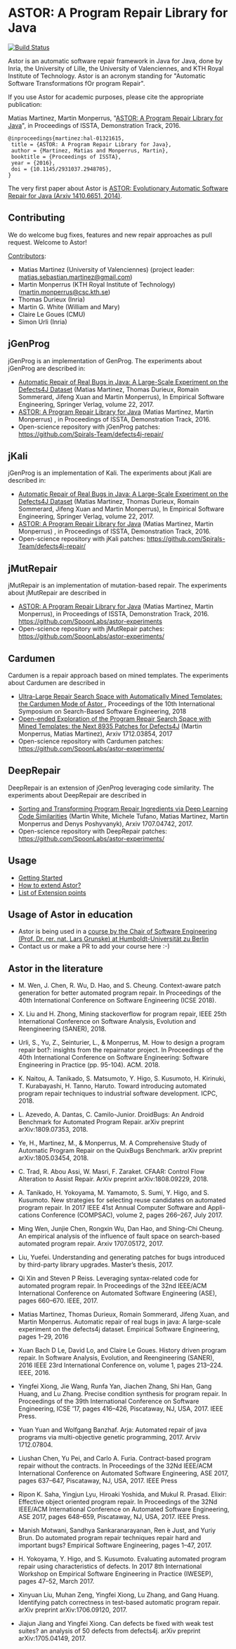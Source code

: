 ASTOR: A Program Repair Library for Java
========================================

[![Build Status](https://travis-ci.org/SpoonLabs/astor.svg?branch=master)](https://travis-ci.org/SpoonLabs/astor)

Astor is an automatic software repair framework in Java for Java, done by Inria, the University of Lille, the University of Valenciennes, and KTH Royal Institute of Technology. 
Astor is an acronym standing for "Automatic Software Transformations fOr program Repair".

If you use Astor for academic purposes, please cite the appropriate publication:

Matias Martinez, Martin Monperrus, "[ASTOR: A Program Repair Library for Java](https://hal.archives-ouvertes.fr/hal-01321615/document)", in Proceedings of ISSTA, Demonstration Track, 2016.

    @inproceedings{martinez:hal-01321615,
     title = {ASTOR: A Program Repair Library for Java},
     author = {Martinez, Matias and Monperrus, Martin},
     booktitle = {Proceedings of ISSTA},
     year = {2016},
     doi = {10.1145/2931037.2948705},
    }

The very first paper about Astor is [ASTOR: Evolutionary Automatic Software Repair for Java (Arxiv 1410.6651, 2014)](https://arxiv.org/abs/1410.6651).

Contributing
------------

We do welcome bug fixes, features and new repair approaches as pull request. Welcome to Astor!

[Contributors](https://github.com/SpoonLabs/astor/graphs/contributors):

* Matias Martinez (University of Valenciennes) (project leader: matias.sebastian.martinez@gmail.com)
* Martin Monperrus (KTH Royal Institute of Technology) (martin.monperrus@csc.kth.se)
* Thomas Durieux (Inria)
* Martin G. White (William and Mary)
* Claire Le Goues (CMU)
* Simon Urli (Inria)

jGenProg
-------

jGenProg is an implementation of GenProg. The experiments about jGenProg are described in:

* [Automatic Repair of Real Bugs in Java: A Large-Scale Experiment on the Defects4J Dataset](https://hal.archives-ouvertes.fr/hal-01387556/document) (Matias Martinez, Thomas Durieux, Romain Sommerard, Jifeng Xuan and Martin Monperrus), In Empirical Software Engineering, Springer Verlag, volume 22, 2017.
* [ASTOR: A Program Repair Library for Java](https://hal.archives-ouvertes.fr/hal-01321615/document) (Matias Martinez, Martin Monperrus) , in Proceedings of ISSTA, Demonstration Track, 2016.
* Open-science repository with jGenProg patches: <https://github.com/Spirals-Team/defects4j-repair/>

jKali
-----

jGenProg is an implementation of Kali. The experiments about jKali are described in:

* [Automatic Repair of Real Bugs in Java: A Large-Scale Experiment on the Defects4J Dataset](https://hal.archives-ouvertes.fr/hal-01387556/document) (Matias Martinez, Thomas Durieux, Romain Sommerard, Jifeng Xuan and Martin Monperrus), In Empirical Software Engineering, Springer Verlag, volume 22, 2017.
* [ASTOR: A Program Repair Library for Java](https://hal.archives-ouvertes.fr/hal-01321615/document) (Matias Martinez, Martin Monperrus) , in Proceedings of ISSTA, Demonstration Track, 2016.
* Open-science repository with jKali patches: <https://github.com/Spirals-Team/defects4j-repair/>


jMutRepair
----------

jMutRepair is an implementation of mutation-based repair. The experiments about jMutRepair are described in

* [ASTOR: A Program Repair Library for Java](https://hal.archives-ouvertes.fr/hal-01321615/document) (Matias Martinez, Martin Monperrus), in Proceedings of ISSTA, Demonstration Track, 2016.
https://github.com/SpoonLabs/astor-experiments
* Open-science repository with jMutRepair patches: <https://github.com/SpoonLabs/astor-experiments/>

Cardumen
----------

Cardumen is a repair approach based on mined templates. The experiments about Cardumen are described in

* [Ultra-Large Repair Search Space with Automatically Mined Templates: the Cardumen Mode of Astor ](https://arxiv.org/pdf/1712.03854v2), Proceedings of the 10th International Symposium on Search-Based Software Engineering, 2018
* [Open-ended Exploration of the Program Repair Search Space with Mined Templates: the Next 8935 Patches for Defects4J](https://arxiv.org/pdf/1712.03854v1) (Martin Monperrus, Matias Martinez), Arxiv 1712.03854, 2017
* Open-science repository with Cardumen patches: <https://github.com/SpoonLabs/astor-experiments/>


DeepRepair
----------

DeepRepair is an extension of jGenProg leveraging code similarity. The experiments about DeepRepair are described in

* [Sorting and Transforming Program Repair Ingredients via Deep Learning Code Similarities](https://arxiv.org/pdf/1707.04742.pdf) (Martin White, Michele Tufano, Matias Martinez, Martin Monperrus and Denys Poshyvanyk), Arxiv 1707.04742, 2017.
* Open-science repository with DeepRepair patches: <https://github.com/SpoonLabs/astor-experiments/>


Usage
------

* [Getting Started](https://github.com/SpoonLabs/astor/blob/master/docs/getting-starting.md)
* [How to extend Astor?](https://github.com/SpoonLabs/astor/blob/master/docs/extending_astor.md)
* [List of Extension points](https://github.com/SpoonLabs/astor/blob/master/docs/extension-points.md)



Usage of Astor in education
-------------------------------

* Astor is being used in a [course by the Chair of Software Engineering (Prof. Dr. rer. nat. Lars Grunske) at Humboldt-Universität zu Berlin](https://www.informatik.hu-berlin.de/de/forschung/gebiete/se/teaching/ss2018/se2/se2)
* Contact us or make a PR to add your course here :-)


Astor in the literature
-----------------------

* M. Wen, J. Chen, R. Wu, D. Hao, and S. Cheung. Context-aware patch generation for better automated program repair. In Proceedings of the 40th International Conference on Software Engineering (ICSE 2018).

* X. Liu and H. Zhong, Mining stackoverflow for program repair, IEEE 25th International Conference on Software Analysis, Evolution and Reengineering (SANER), 2018.

* Urli, S., Yu, Z., Seinturier, L., & Monperrus, M. How to design a program repair bot?: insights from the repairnator project. In Proceedings of the 40th International Conference on Software Engineering: Software Engineering in Practice (pp. 95-104). ACM. 2018.

* K. Naitou, A. Tanikado, S. Matsumoto, Y. Higo, S. Kusumoto, H.  Kirinuki, T. Kurabayashi, H. Tanno, Haruto. Toward introducing automated program repair techniques to industrial software development. ICPC, 2018.

* L. Azevedo, A. Dantas, C. Camilo-Junior. DroidBugs: An Android Benchmark for Automated Program Repair. arXiv preprint arXiv:1809.07353, 2018.

* Ye, H., Martinez, M., & Monperrus, M. A Comprehensive Study of Automatic Program Repair on the QuixBugs Benchmark. arXiv preprint arXiv:1805.03454, 2018.

* C. Trad, R. Abou Assi, W. Masri, F. Zaraket. CFAAR: Control Flow Alteration to Assist Repair. ArXiv preprint 	arXiv:1808.09229, 2018.

* A. Tanikado, H. Yokoyama, M. Yamamoto, S. Sumi, Y. Higo, and S. Kusumoto. New strategies for selecting reuse candidates on automated program repair. In 2017 IEEE 41st Annual Computer Software and Appli- cations Conference (COMPSAC), volume 2, pages 266–267, July 2017.

* Ming Wen, Junjie Chen, Rongxin Wu, Dan Hao, and Shing-Chi Cheung. An empirical analysis of the influence of fault space on search-based automated program repair.  Arxiv 1707.05172,  2017.

* Liu, Yuefei. Understanding and generating patches for bugs introduced by third-party library upgrades. Master’s thesis, 2017.

* Qi Xin and Steven P Reiss. Leveraging syntax-related code for automated program repair. In Proceedings of the 32nd IEEE/ACM International Conference on Automated Software Engineering (ASE), pages 660–670. IEEE, 2017.

* Matias Martinez, Thomas Durieux, Romain Sommerard, Jifeng Xuan, and Martin Monperrus. Automatic repair of real bugs in java: A large-scale experiment on the defects4j dataset. Empirical Software Engineering, pages 1–29, 2016

* Xuan Bach D Le, David Lo, and Claire Le Goues. History driven program repair. In Software Analysis, Evolution, and Reengineering (SANER), 2016 IEEE 23rd International Conference on, volume 1, pages 213–224. IEEE, 2016.

* Yingfei Xiong, Jie Wang, Runfa Yan, Jiachen Zhang, Shi Han, Gang Huang, and Lu Zhang. Precise condition synthesis for program repair. In Proceedings of the 39th International Conference on Software Engineering, ICSE ’17, pages 416–426, Piscataway, NJ, USA, 2017. IEEE Press.

* Yuan Yuan and Wolfgang Banzhaf. Arja: Automated repair of java programs via multi-objective genetic programming, 2017. Arviv 1712.07804.

* Liushan Chen, Yu Pei, and Carlo A. Furia. Contract-based program repair without the contracts. In Proceedings of the 32Nd IEEE/ACM International Conference on Automated Software Engineering, ASE 2017, pages 637–647, Piscataway, NJ, USA, 2017. IEEE Press

* Ripon K. Saha, Yingjun Lyu, Hiroaki Yoshida, and Mukul R. Prasad. Elixir: Effective object oriented program repair. In Proceedings of the 32Nd IEEE/ACM International Conference on Automated Software Engineering, ASE 2017, pages 648–659, Piscataway, NJ, USA, 2017. IEEE Press.

* Manish Motwani, Sandhya Sankaranarayanan, Ren ́e Just, and Yuriy Brun. Do automated program repair techniques repair hard and important bugs? Empirical Software Engineering, pages 1–47, 2017.

* H. Yokoyama, Y. Higo, and S. Kusumoto. Evaluating automated program repair using characteristics of defects. In 2017 8th International Workshop on Empirical Software Engineering in Practice (IWESEP), pages 47–52, March 2017.

* Xinyuan Liu, Muhan Zeng, Yingfei Xiong, Lu Zhang, and Gang Huang. Identifying patch correctness in test-based automatic program repair. arXiv preprint arXiv:1706.09120, 2017.

* Jiajun Jiang and Yingfei Xiong. Can defects be fixed with weak test suites? an analysis of 50 defects from defects4j. arXiv preprint arXiv:1705.04149, 2017.







